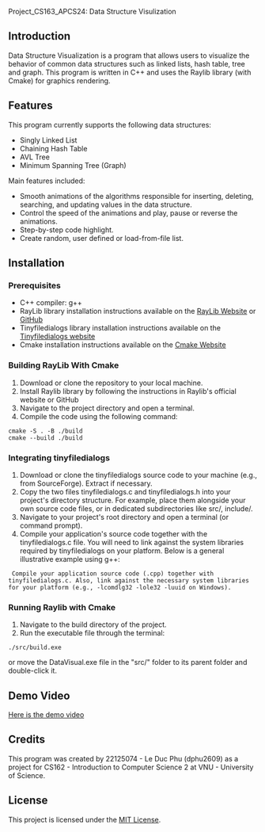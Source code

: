  Project_CS163_APCS24: Data Structure Visulization

## Introduction

Data Structure Visualization is a program that allows users to visualize the behavior of common data structures such as linked lists, hash table, tree and graph. This program is written in C++ and uses the Raylib library (with Cmake) for graphics rendering.

## Features
This program currently supports the following data structures:
- Singly Linked List
- Chaining Hash Table
- AVL Tree
- Minimum Spanning Tree (Graph)


Main features included:
- Smooth animations of the algorithms responsible for inserting, deleting, searching, and updating values in the data structure.
- Control the speed of the animations and play, pause or reverse the animations.
- Step-by-step code highlight.
- Create random, user defined or load-from-file list.

## Installation

### Prerequisites

- C++ compiler: g++
- RayLib library installation instructions available on the [RayLib Website](https://www.raylib.com/) or [GitHub](https://github.com/raysan5/raylib)
- Tinyfiledialogs library installation instructions available on the [Tinyfiledialogs website](https://sourceforge.net/projects/tinyfiledialogs)
- Cmake installation instructions available on the [Cmake Website](https://cmake.org/download/)

### Building RayLib With Cmake

1. Download or clone the repository to your local machine.
2. Install Raylib library by following the instructions in Raylib's official website or GitHub
3. Navigate to the project directory and open a terminal.
4. Compile the code using the following command:
```console
cmake -S . -B ./build
cmake --build ./build
```

### Integrating tinyfiledialogs

1. Download or clone the tinyfiledialogs source code to your machine (e.g., from SourceForge). Extract if necessary.
2. Copy the two files tinyfiledialogs.c and tinyfiledialogs.h into your project's directory structure. For example, place them alongside your own source code files, or in dedicated subdirectories like src/, include/.
3. Navigate to your project's root directory and open a terminal (or command prompt).
4. Compile your application's source code together with the tinyfiledialogs.c file. You will need to link against the system libraries required by tinyfiledialogs on your platform. Below is a general illustrative example using g++:
```console
 Compile your application source code (.cpp) together with tinyfiledialogs.c. Also, link against the necessary system libraries for your platform (e.g., -lcomdlg32 -lole32 -luuid on Windows).
```
### Running Raylib with Cmake

1. Navigate to the build directory of the project.
2. Run the executable file through the terminal:
```console
./src/build.exe
```
or move the DataVisual.exe file in the "src/" folder to its parent folder and double-click it.

## Demo Video

[Here is the demo video](https://youtu.be/XL3D9DG7r-0)

## Credits

This program was created by 22125074 - Le Duc Phu (dphu2609) as a project for CS162 - Introduction to Computer Science 2 at VNU - University of Science.

## License

This project is licensed under the [MIT License](https://opensource.org/licenses/MIT).